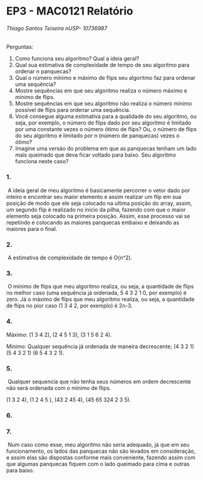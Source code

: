 # **EP3 - MAC0121 Relatório**

###### Thiago Santos Teixeira nUSP- 10736987

Perguntas:

1. Como funciona seu algoritmo? Qual a ideia geral?
2. Qual sua estimativa de complexidade de tempo de seu algoritmo para ordenar n panquecas?
3. Qual o número mı́nimo e máximo de flips seu algoritmo faz para ordenar uma sequência?
4. Mostre sequências em que seu algoritmo realiza o número máximo e mı́nimo de flips.
5. Mostre sequências em que seu algoritmo não realiza o número mı́nimo possı́vel de flips para
  ordenar uma sequência.
6. Você consegue alguma estimativa para a qualidade do seu algoritmo, ou seja, por exemplo, o
  número de flips dado por seu algoritmo é limitado por uma constante vezes o número ótimo
  de flips? Ou, o número de flips do seu algoritmo é limitado por n (número de panquecas)
  vezes o ótimo?
7. Imagine uma versão do problema em que as panquecas tenham um lado mais queimado que
  deva ficar voltado para baixo. Seu algoritmo funciona neste caso?



### 1.

​	A ideia geral de meu algoritmo é basicamente percorrer o vetor dado por inteiro e encontrar seu maior elemento e assim realizar um flip em sua posição de modo que ele seja colocado na ultima posição do array, assim, um segundo flip é realizado no inicio da pilha, fazendo com que o maior elemento seja colocado na primeira posição. Assim, esse processo vai se repetindo e colocando as maiores panquecas embaixo e deixando as maiores para o final.

### 2.

​	A estimativa de complexidade de tempo é O(n^2).

### 3.

​	O mínimo de flips que meu algorítmo realiza, ou seja, a quantidade de flips no melhor caso (uma sequência já ordenada, 5 4 3 2 1 0, por exemplo) é zero. Já o máximo de flips que meu algorítmo realiza, ou seja, a quantidade de flips no pior caso (1 3 4 2, por exemplo) é 2n-3.

### 4.

Máximo: (1 3 4 2), (2 4 5 1 3), (3 1 5 6 2 4).

Mínimo: Qualquer sequência já ordenada de maneira decrescente;  (4 3 2 1) (5 4 3 2 1) (6 5 4 3 2 1).

### 5.

​	Qualquer sequencia que não tenha seus números em ordem decrescente não será ordenada com o mínimo de flips.

(1 3 2 4), (1 2 4 5 ), (43 2 45 4), (45 65 324 2 3 5).

### 6.

### 7.

​	Num caso como esse, meu algorítmo não seria adequado, já que em seu funcionamento, os lados das panquecas não são levados em consideração, e assim elas são dispostas conforme mais conveniente, fazendo assim com que algumas panquecas fiquem com o lado queimado para cima e outras para baixo.



